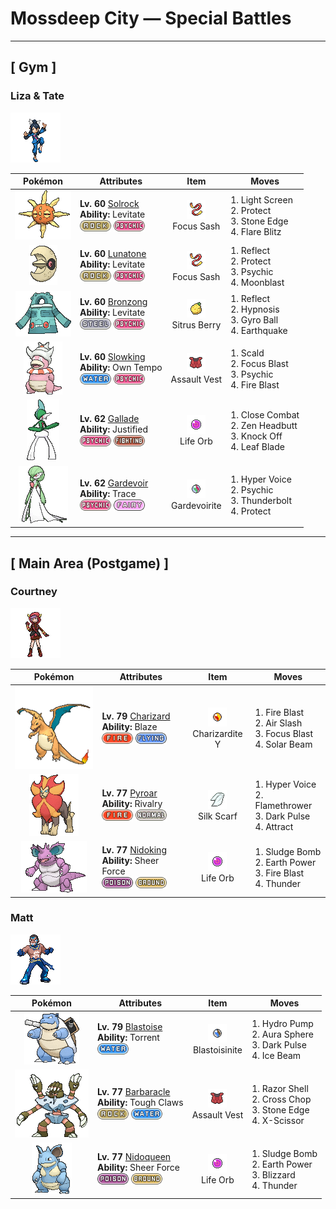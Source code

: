 # Mossdeep City — Special Battles

---

## [ Gym ]


### Liza & Tate

![Liza & Tate](../../assets/important_trainers/liza.png "Liza & Tate")

| Pokémon | Attributes | Item | Moves |
|:-------:|------------|:----:|-------|
| ![Solrock](../../assets/sprites/solrock/front.gif "Solrock: Sunlight is the source of Solrock’s power. It is said to possess the ability to read the emotions of others. This Pokémon gives off intense heat while rotating its body.") | **Lv. 60** [Solrock](../../pokemon/solrock.md)<br>**Ability:** <span class="tooltip" title="Gives full immunity to all Ground-type moves.">Levitate</span><br>![rock](../../assets/types/rock.png) ![psychic](../../assets/types/psychic.png) | ![Focus Sash](../../assets/items/focus_sash.png "Focus Sash")<br><span class="tooltip" title="Held: If the holder has full HP and is attacked for regular damage that would faint it, this item is consumed and prevents the holder's HP from lowering below 1.  This effect works against multi-hit attacks, but does not work against the effects of Doom Desire or Future Sight.">Focus Sash</span> | 1. <span class="tooltip" title="A wondrous wall of light is put up to reduce damage from special attacks for five turns.">Light Screen</span><br>2. <span class="tooltip" title="Enables the user to evade all attacks. Its chance of failing rises if it is used in succession.">Protect</span><br>3. <span class="tooltip" title="The user stabs the target with sharpened stones from below. Critical hits land more easily.">Stone Edge</span><br>4. <span class="tooltip" title="The user cloaks itself in fire and charges the target. This also damages the user quite a lot. This may leave the target with a burn.">Flare Blitz</span> |
| ![Lunatone](../../assets/sprites/lunatone/front.gif "Lunatone: Lunatone becomes active around the time of the full moon. Instead of walking, it moves by floating in midair. The Pokémon’s intimidating red eyes cause all those who see it to become transfixed with fear.") | **Lv. 60** [Lunatone](../../pokemon/lunatone.md)<br>**Ability:** <span class="tooltip" title="Gives full immunity to all Ground-type moves.">Levitate</span><br>![rock](../../assets/types/rock.png) ![psychic](../../assets/types/psychic.png) | ![Focus Sash](../../assets/items/focus_sash.png "Focus Sash")<br><span class="tooltip" title="Held: If the holder has full HP and is attacked for regular damage that would faint it, this item is consumed and prevents the holder's HP from lowering below 1.  This effect works against multi-hit attacks, but does not work against the effects of Doom Desire or Future Sight.">Focus Sash</span> | 1. <span class="tooltip" title="A wondrous wall of light is put up to reduce damage from physical attacks for five turns.">Reflect</span><br>2. <span class="tooltip" title="Enables the user to evade all attacks. Its chance of failing rises if it is used in succession.">Protect</span><br>3. <span class="tooltip" title="The target is hit by a strong telekinetic force. This may also lower the target’s Sp. Def stat.">Psychic</span><br>4. <span class="tooltip" title="Borrowing the power of the moon, the user attacks the target. This may also lower the target’s Sp. Atk stat.">Moonblast</span> |
| ![Bronzong](../../assets/sprites/bronzong/front.gif "Bronzong: Ancient people believed that petitioning Bronzong for rain was the way to make crops grow.") | **Lv. 60** [Bronzong](../../pokemon/bronzong.md)<br>**Ability:** <span class="tooltip" title="Gives full immunity to all Ground-type moves.">Levitate</span><br>![steel](../../assets/types/steel.png) ![psychic](../../assets/types/psychic.png) | ![Sitrus Berry](../../assets/items/sitrus_berry.png "Sitrus Berry")<br><span class="tooltip" title="Held in battle :   When the holder has 1/2 its max HP remaining or less, it consumes this item to restore 1/4 its max HP.  Used on a party Pokémon :   Restores 1/4 the Pokémon's max HP.">Sitrus Berry</span> | 1. <span class="tooltip" title="A wondrous wall of light is put up to reduce damage from physical attacks for five turns.">Reflect</span><br>2. <span class="tooltip" title="The user employs hypnotic suggestion to make the target fall into a deep sleep.">Hypnosis</span><br>3. <span class="tooltip" title="The user tackles the target with a high-speed spin. The slower the user compared to the target, the greater the move’s power.">Gyro Ball</span><br>4. <span class="tooltip" title="The user sets off an earthquake that strikes every Pokémon around it. ">Earthquake</span> |
| ![Slowking](../../assets/sprites/slowking/front.gif "Slowking: Slowking undertakes research every day in an effort to solve the mysteries of the world. However, this Pokémon apparently forgets everything it has learned if the Shellder on its head comes off.") | **Lv. 60** [Slowking](../../pokemon/slowking.md)<br>**Ability:** <span class="tooltip" title="Prevents the Pokémon from becoming confused.">Own Tempo</span><br>![water](../../assets/types/water.png) ![psychic](../../assets/types/psychic.png) | ![Assault Vest](../../assets/items/assault_vest.png "Assault Vest")<br><span class="tooltip" title="Raises the holder's Special Defense to 1.5×.  Prevents the holder from selecting a status move.">Assault Vest</span> | 1. <span class="tooltip" title="The user shoots boiling hot water at its target. This may also leave the target with a burn.">Scald</span><br>2. <span class="tooltip" title="The user heightens its mental focus and unleashes its power. This may also lower the target’s Sp. Def.">Focus Blast</span><br>3. <span class="tooltip" title="The target is hit by a strong telekinetic force. This may also lower the target’s Sp. Def stat.">Psychic</span><br>4. <span class="tooltip" title="The target is attacked with an intense blast of all-consuming fire. This may also leave the target with a burn.">Fire Blast</span> |
| ![Gallade](../../assets/sprites/gallade/front.gif "Gallade: A master of courtesy and swordsmanship, it fights using extending swords on its elbows.") | **Lv. 62** [Gallade](../../pokemon/gallade.md)<br>**Ability:** <span class="tooltip" title="Boosts the Attack stat when it’s hit by a Dark-type move.">Justified</span><br>![psychic](../../assets/types/psychic.png) ![fighting](../../assets/types/fighting.png) | ![Life Orb](../../assets/items/life_orb.png "Life Orb")<br><span class="tooltip" title="Held: Damage from the holder's moves is increased by 30%.  On each turn the holder uses a damage-inflicting move, it takes 10% its max HP in damage.">Life Orb</span> | 1. <span class="tooltip" title="The user fights the target up close without guarding itself. This also lowers the user’s Defense and Sp. Def stats.">Close Combat</span><br>2. <span class="tooltip" title="The user focuses its willpower to its head and attacks the target. This may also make the target flinch.">Zen Headbutt</span><br>3. <span class="tooltip" title="The user slaps down the target’s held item, and that item can’t be used in that battle. The move does more damage if the target has a held item.">Knock Off</span><br>4. <span class="tooltip" title="The user handles a sharp leaf like a sword and attacks by cutting its target. Critical hits land more easily.">Leaf Blade</span> |
| ![Gardevoir](../../assets/sprites/gardevoir/front.gif "Gardevoir: Gardevoir has the psychokinetic power to distort the dimensions and create a small black hole. This Pokémon will try to protect its Trainer even at the risk of its own life.") | **Lv. 62** [Gardevoir](../../pokemon/gardevoir.md)<br>**Ability:** <span class="tooltip" title="The Pokémon copies an opposing Pokémon’s Ability.">Trace</span><br>![psychic](../../assets/types/psychic.png) ![fairy](../../assets/types/fairy.png) | ![Gardevoirite](../../assets/items/gardevoirite.png "Gardevoirite")<br><span class="tooltip" title="Held: Allows Gardevoir to Mega Evolve into Mega Gardevoir.">Gardevoirite</span> | 1. <span class="tooltip" title="The user lets loose a horribly echoing shout with the power to inflict damage.">Hyper Voice</span><br>2. <span class="tooltip" title="The target is hit by a strong telekinetic force. This may also lower the target’s Sp. Def stat.">Psychic</span><br>3. <span class="tooltip" title="A strong electric blast crashes down on the target. This may also leave the target with paralysis.">Thunderbolt</span><br>4. <span class="tooltip" title="Enables the user to evade all attacks. Its chance of failing rises if it is used in succession.">Protect</span> |

---

## [ Main Area (Postgame) ]


### Courtney

![Courtney](../../assets/important_trainers/courtney.png "Courtney")

| Pokémon | Attributes | Item | Moves |
|:-------:|------------|:----:|-------|
| ![Charizard](../../assets/sprites/charizard/front.gif "Charizard: Charizard flies around the sky in search of powerful opponents. It breathes fire of such great heat that it melts anything. However, it never turns its fiery breath on any opponent weaker than itself.") | **Lv. 79** [Charizard](../../pokemon/charizard.md)<br>**Ability:** <span class="tooltip" title="Powers up Fire-type moves when the Pokémon is in trouble.">Blaze</span><br>![fire](../../assets/types/fire.png) ![flying](../../assets/types/flying.png) | ![Charizardite Y](../../assets/items/charizardite_y.png "Charizardite Y")<br><span class="tooltip" title="Held: Allows Charizard to Mega Evolve into Mega Charizard Y.">Charizardite Y</span> | 1. <span class="tooltip" title="The target is attacked with an intense blast of all-consuming fire. This may also leave the target with a burn.">Fire Blast</span><br>2. <span class="tooltip" title="The user attacks with a blade of air that slices even the sky. This may also make the target flinch.">Air Slash</span><br>3. <span class="tooltip" title="The user heightens its mental focus and unleashes its power. This may also lower the target’s Sp. Def.">Focus Blast</span><br>4. <span class="tooltip" title="A two-turn attack. The user gathers light, then blasts a bundled beam on the next turn.">Solar Beam</span> |
| ![Pyroar](../../assets/sprites/pyroar/front.gif "Pyroar: With fiery breath of more than 10,000 degrees Fahrenheit, they viciously threaten any challenger. The females protect the pride’s cubs.") | **Lv. 77** [Pyroar](../../pokemon/pyroar.md)<br>**Ability:** <span class="tooltip" title="Deals more damage to Pokémon of the same gender.">Rivalry</span><br>![fire](../../assets/types/fire.png) ![normal](../../assets/types/normal.png) | ![Silk Scarf](../../assets/items/silk_scarf.png "Silk Scarf")<br><span class="tooltip" title="Held: Increases the power of the holder's Normal moves by 20%.">Silk Scarf</span> | 1. <span class="tooltip" title="The user lets loose a horribly echoing shout with the power to inflict damage.">Hyper Voice</span><br>2. <span class="tooltip" title="The target is scorched with an intense blast of fire. This may also leave the target with a burn.">Flamethrower</span><br>3. <span class="tooltip" title="The user releases a horrible aura imbued with dark thoughts. This may also make the target flinch.">Dark Pulse</span><br>4. <span class="tooltip" title="If it is the opposite gender of the user, the target becomes infatuated and less likely to attack.">Attract</span> |
| ![Nidoking](../../assets/sprites/nidoking/front.gif "Nidoking: Nidoking’s thick tail packs enormously destructive power. With one swing, it can topple a metal transmission tower. Once this Pokémon goes on a rampage, there is no stopping it.") | **Lv. 77** [Nidoking](../../pokemon/nidoking.md)<br>**Ability:** <span class="tooltip" title="Removes additional effects to increase move damage.">Sheer Force</span><br>![poison](../../assets/types/poison.png) ![ground](../../assets/types/ground.png) | ![Life Orb](../../assets/items/life_orb.png "Life Orb")<br><span class="tooltip" title="Held: Damage from the holder's moves is increased by 30%.  On each turn the holder uses a damage-inflicting move, it takes 10% its max HP in damage.">Life Orb</span> | 1. <span class="tooltip" title="Unsanitary sludge is hurled at the target. This may also poison the target.">Sludge Bomb</span><br>2. <span class="tooltip" title="The user makes the ground under the target erupt with power. This may also lower the target’s Sp. Def.">Earth Power</span><br>3. <span class="tooltip" title="The target is attacked with an intense blast of all-consuming fire. This may also leave the target with a burn.">Fire Blast</span><br>4. <span class="tooltip" title="A wicked thunderbolt is dropped on the target to inflict damage. This may also leave the target with paralysis.">Thunder</span> |

### Matt

![Matt](../../assets/important_trainers/matt.png "Matt")

| Pokémon | Attributes | Item | Moves |
|:-------:|------------|:----:|-------|
| ![Blastoise](../../assets/sprites/blastoise/front.gif "Blastoise: Blastoise has water spouts that protrude from its shell. The water spouts are very accurate. They can shoot bullets of water with enough accuracy to strike empty cans from a distance of over 160 feet.") | **Lv. 79** [Blastoise](../../pokemon/blastoise.md)<br>**Ability:** <span class="tooltip" title="Powers up Water-type moves when the Pokémon is in trouble.">Torrent</span><br>![water](../../assets/types/water.png) | ![Blastoisinite](../../assets/items/blastoisinite.png "Blastoisinite")<br><span class="tooltip" title="Held: Allows Blastoise to Mega Evolve into Mega Blastoise.">Blastoisinite</span> | 1. <span class="tooltip" title="The target is blasted by a huge volume of water launched under great pressure.">Hydro Pump</span><br>2. <span class="tooltip" title="The user lets loose a blast of aura power from deep within its body at the target. This attack never misses.">Aura Sphere</span><br>3. <span class="tooltip" title="The user releases a horrible aura imbued with dark thoughts. This may also make the target flinch.">Dark Pulse</span><br>4. <span class="tooltip" title="The target is struck with an icy-cold beam of energy. This may also leave the target frozen.">Ice Beam</span> |
| ![Barbaracle](../../assets/sprites/barbaracle/front.gif "Barbaracle: Barbaracle’s legs and hands have minds of their own, and they will move independently. But they usually follow the head’s orders.") | **Lv. 77** [Barbaracle](../../pokemon/barbaracle.md)<br>**Ability:** <span class="tooltip" title="Powers up moves that make direct contact.">Tough Claws</span><br>![rock](../../assets/types/rock.png) ![water](../../assets/types/water.png) | ![Assault Vest](../../assets/items/assault_vest.png "Assault Vest")<br><span class="tooltip" title="Raises the holder's Special Defense to 1.5×.  Prevents the holder from selecting a status move.">Assault Vest</span> | 1. <span class="tooltip" title="The user cuts its target with sharp shells. This may also lower the target’s Defense stat.">Razor Shell</span><br>2. <span class="tooltip" title="The user delivers a double chop with its forearms crossed. Critical hits land more easily.">Cross Chop</span><br>3. <span class="tooltip" title="The user stabs the target with sharpened stones from below. Critical hits land more easily.">Stone Edge</span><br>4. <span class="tooltip" title="The user slashes at the target by crossing its scythes or claws as if they were a pair of scissors.">X-Scissor</span> |
| ![Nidoqueen](../../assets/sprites/nidoqueen/front.gif "Nidoqueen: Nidoqueen’s body is encased in extremely hard scales. It is adept at sending foes flying with harsh tackles. This Pokémon is at its strongest when it is defending its young.") | **Lv. 77** [Nidoqueen](../../pokemon/nidoqueen.md)<br>**Ability:** <span class="tooltip" title="Removes additional effects to increase move damage.">Sheer Force</span><br>![poison](../../assets/types/poison.png) ![ground](../../assets/types/ground.png) | ![Life Orb](../../assets/items/life_orb.png "Life Orb")<br><span class="tooltip" title="Held: Damage from the holder's moves is increased by 30%.  On each turn the holder uses a damage-inflicting move, it takes 10% its max HP in damage.">Life Orb</span> | 1. <span class="tooltip" title="Unsanitary sludge is hurled at the target. This may also poison the target.">Sludge Bomb</span><br>2. <span class="tooltip" title="The user makes the ground under the target erupt with power. This may also lower the target’s Sp. Def.">Earth Power</span><br>3. <span class="tooltip" title="A howling blizzard is summoned to strike opposing Pokémon. This may also leave the opposing Pokémon frozen.">Blizzard</span><br>4. <span class="tooltip" title="A wicked thunderbolt is dropped on the target to inflict damage. This may also leave the target with paralysis.">Thunder</span> |

